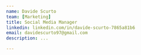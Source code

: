 ```yaml
---
name: Davide Scurto
team: [Marketing]
title: Social Media Manager
linkedin: linkedin.com/in/davide-scurto-7865a81b6
email: davidescurto97@gmail.com
description: ...

---
```

